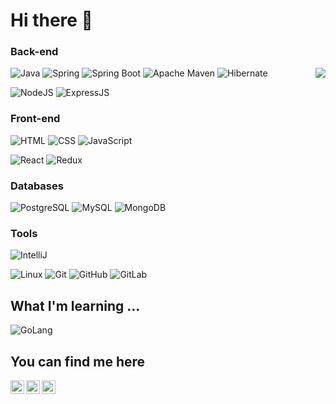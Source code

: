 # Hi there 👋


### Back-end

<img align="right" src="https://github-readme-stats.vercel.app/api/top-langs/?username=sekojuku&layout=demo&count_private=true&theme=gruvbox">

![Java](https://img.shields.io/badge/-Java-black?style=flat-square&logo=java&labelColor=red)
![Spring](https://img.shields.io/badge/-Spring-green?style=flat-square&logo=spring&labelColor=white)
![Spring Boot](https://img.shields.io/badge/-Spring%20Boot-lightgreen?style=flat-square&logo=springboot&labelColor=lightgrey&logoColor=lightgreen)
![Apache Maven](https://img.shields.io/badge/-Apache%20Maven-orange?style=flat-square&logo=apachemaven&labelColor=white&logoColor=red)
![Hibernate](https://img.shields.io/badge/-Hibernate-A3863D?style=flat-square&logo=hibernate&labelColor=grey)

![NodeJS](https://img.shields.io/badge/Node.js-43853D?style=flat-square&logo=node.js&logoColor=white)
![ExpressJS](https://img.shields.io/badge/express.js-404D59?style=flat-square)

### Front-end

![HTML](https://img.shields.io/badge/HTML5-E34F26?style=flat-square&logo=html5&logoColor=white)
![CSS](https://img.shields.io/badge/CSS3-1572B6?style=flat-square&logo=css3&logoColor=white)
![JavaScript](https://img.shields.io/badge/JavaScript-323330?style=flat-square&logo=javascript&logoColor=F7DF1E)

![React](https://img.shields.io/badge/React-20232A?style=flat-square&logo=react&logoColor=61DAFB)
![Redux](https://img.shields.io/badge/Redux-593D88?style=flat-square&logo=redux&logoColor=white)

### Databases

![PostgreSQL](https://img.shields.io/badge/PostgreSQL-316192?style=flat-square&logo=postgresql&logoColor=white)
![MySQL](https://img.shields.io/badge/MySQL-00000F?style=flat-square&logo=mysql&logoColor=white)
![MongoDB](https://img.shields.io/badge/MongoDB-4EA94B?style=flat-square&logo=mongodb&logoColor=white)


### Tools
![IntelliJ](https://img.shields.io/badge/-IntelliJ%20IDEA-ffce5a?style=flat-square&logo=jetbrains)

![Linux](https://img.shields.io/badge/Linux-black?style=flat-square&logo=linux)
![Git](https://img.shields.io/badge/-Git-black?style=flat-square&logo=git)
![GitHub](https://img.shields.io/badge/-GitHub-181717?style=flat-square&logo=github)
![GitLab](https://img.shields.io/badge/-GitLab-FCA121?style=flat-square&logo=gitlab)

## What I'm learning ...
![GoLang](https://img.shields.io/badge/Go-00ADD8?style=flat-square&logo=go&logoColor=white)

## You can find me here
<a href="mailto:serikzhan.kuanyshev@gmail.com">
	<img align="left" alt="Gmail" height="22px" src="https://upload.wikimedia.org/wikipedia/commons/7/7e/Gmail_icon_%282020%29.svg">
</a>
<a href="https://www.linkedin.com/in/kuanyshevserikzhan/">
    <img align="left" alt="LinkedIN" width="22px" src="https://raw.githubusercontent.com/peterthehan/peterthehan/master/assets/linkedin.svg" />
</a>
<a href="https://t.me/kuanyshevv">
    <img align="left" alt="Telegram" width="22px" src="https://camo.githubusercontent.com/5c1975da7d9ab735ceb71c57b6c7e48ff3e08ca4/68747470733a2f2f6564656e742e6769746875622e696f2f537570657254696e7949636f6e732f696d616765732f7376672f74656c656772616d2e737667">
</a>
